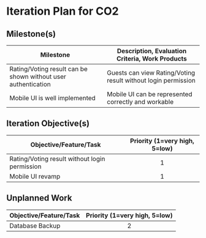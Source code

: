 # Iteration Plan for CO2

## Milestone(s)

| Milestone | Description, Evaluation Criteria, Work Products |
|-----------|-----------------------------------------|
|  Rating/Voting result can be shown without user authentication  | Guests can view Rating/Voting result without login permission |
|  Mobile UI is well implemented  | Mobile UI can be represented correctly and workable |



## Iteration Objective(s)

| Objective/Feature/Task | Priority (1=very high, 5=low) |
|------------------------|:-----------------------------:|
| Rating/Voting result without login permission | 1 |
| Mobile UI revamp | 1 |





## Unplanned Work


| Objective/Feature/Task | Priority (1=very high, 5=low) |
|------------------------|:-----------------------------:|
| Database Backup | 2 |

